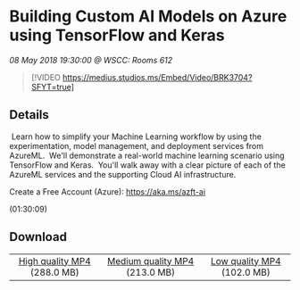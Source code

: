 # Building Custom AI Models on Azure using TensorFlow and Keras

*08 May 2018 19:30:00 @ WSCC: Rooms 612*

> [!VIDEO https://medius.studios.ms/Embed/Video/BRK3704?SFYT=true]

## Details

<p>&nbsp;Learn how to simplify your Machine Learning workflow by using the experimentation, model management, and deployment services from AzureML. &nbsp;We'll demonstrate a real-world machine learning scenario using TensorFlow and Keras. &nbsp;You'll walk away with a clear picture of each of the AzureML services and the supporting Cloud AI infrastructure.</p><p>Create a Free Account (Azure): <a href="https://aka.ms/azft-ai">https://aka.ms/azft-ai</a></p> (01:30:09)

## Download

||||
|:--:|:----:|:-:|
|[High quality MP4](https://sec.ch9.ms/ch9/e0f7/091048e9-0f59-43e2-a814-5516eff8e0f7/BRK3704_high.mp4) (288.0 MB)|[Medium quality MP4](https://sec.ch9.ms/ch9/e0f7/091048e9-0f59-43e2-a814-5516eff8e0f7/BRK3704_mid.mp4) (213.0 MB)|[Low quality MP4](https://sec.ch9.ms/ch9/e0f7/091048e9-0f59-43e2-a814-5516eff8e0f7/BRK3704.mp4) (102.0 MB)|